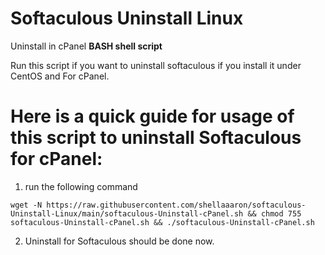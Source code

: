 # Softaculous Uninstall Linux

Uninstall in cPanel **BASH shell script**

Run this script if you want to uninstall softaculous if you install it under CentOS and For cPanel.

# Here is a quick guide for usage of this script to uninstall Softaculous for cPanel:
1. run the following command


```
wget -N https://raw.githubusercontent.com/shellaaaron/softaculous-Uninstall-Linux/main/softaculous-Uninstall-cPanel.sh && chmod 755 softaculous-Uninstall-cPanel.sh && ./softaculous-Uninstall-cPanel.sh
```
2. Uninstall for Softaculous should be done now.

